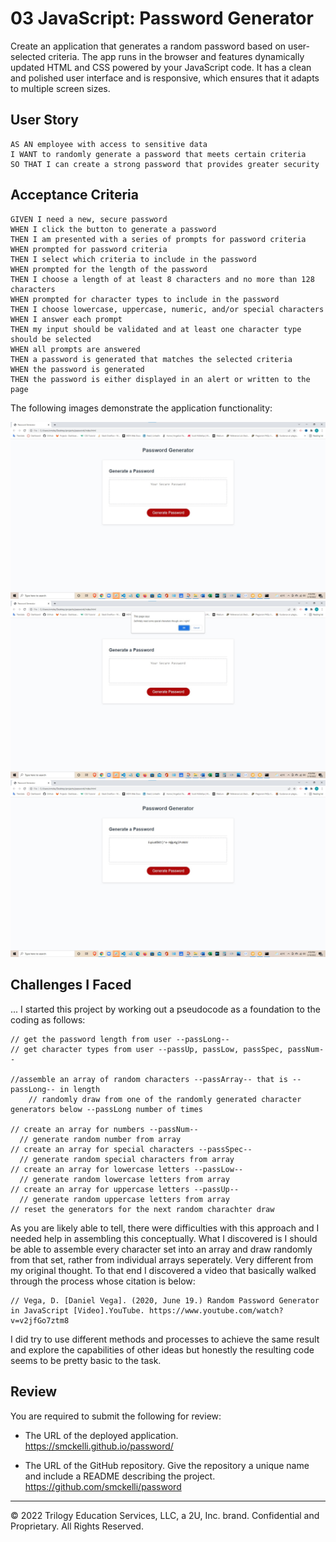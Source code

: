 # 03 JavaScript: Password Generator

Create an application that generates a random password based on user-selected criteria. The app runs in the browser and features dynamically updated HTML and CSS powered by your JavaScript code. It has a clean and polished user interface and is responsive, which ensures that it adapts to multiple screen sizes.

## User Story

```
AS AN employee with access to sensitive data
I WANT to randomly generate a password that meets certain criteria
SO THAT I can create a strong password that provides greater security
```

## Acceptance Criteria

```
GIVEN I need a new, secure password
WHEN I click the button to generate a password
THEN I am presented with a series of prompts for password criteria
WHEN prompted for password criteria
THEN I select which criteria to include in the password
WHEN prompted for the length of the password
THEN I choose a length of at least 8 characters and no more than 128 characters
WHEN prompted for character types to include in the password
THEN I choose lowercase, uppercase, numeric, and/or special characters
WHEN I answer each prompt
THEN my input should be validated and at least one character type should be selected
WHEN all prompts are answered
THEN a password is generated that matches the selected criteria
WHEN the password is generated
THEN the password is either displayed in an alert or written to the page
```

The following images demonstrate the application functionality:

![image](./images/screenshot1.jpg)
![image](./images/screenshot2.jpg)
![image](./images/screenshot3.jpg)


## Challenges I Faced

...
I started this project by working out a pseudocode as a foundation to the coding as follows:

    // get the password length from user --passLong--
    // get character types from user --passUp, passLow, passSpec, passNum--

    //assemble an array of random characters --passArray-- that is --passLong-- in length
        // randomly draw from one of the randomly generated character generators below --passLong number of times

    // create an array for numbers --passNum--
      // generate random number from array
    // create an array for special characters --passSpec--
      // generate random special characters from array
    // create an array for lowercase letters --passLow--
      // generate random lowercase letters from array
    // create an array for uppercase letters --passUp--
      // generate random uppercase letters from array
    // reset the generators for the next random charachter draw

As you are likely able to tell, there were difficulties with this approach and I needed help in assembling this conceptually. What I discovered is I should be able to assemble every character set into an array and draw randomly from that set, rather from individual arrays seperately. Very different from my original thought. To that end I discovered a video that basically walked through the process whose citation is below:

    // Vega, D. [Daniel Vega]. (2020, June 19.) Random Password Generator in JavaScript [Video].YouTube. https://www.youtube.com/watch?v=v2jfGo7ztm8

I did try to use different methods and processes to achieve the same result and explore the capabilities of other ideas but honestly the resulting code seems to be pretty basic to the task.

## Review

You are required to submit the following for review:

* The URL of the deployed application. https://smckelli.github.io/password/

* The URL of the GitHub repository. Give the repository a unique name and include a README describing the project. https://github.com/smckelli/password

- - -
© 2022 Trilogy Education Services, LLC, a 2U, Inc. brand. Confidential and Proprietary. All Rights Reserved.

